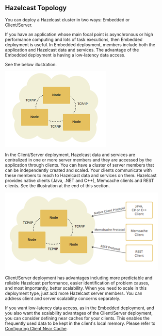 

## Hazelcast Topology

You can deploy a Hazelcast cluster in two ways: Embedded or Client/Server.

If you have an application whose main focal point is asynchronous or high performance computing and lots of task
executions, then Embedded deployment is useful. In Embedded deployment, members include both the application and Hazelcast data and services. The advantage of the Embedded deployment is having a low-latency data access.

See the below illustration.

![Embedded Deployment](images/HazelcastOverview/P2Pcluster.jpg)



In the Client/Server deployment, Hazelcast data and services are centralized in one or more server members and they are accessed by the application through clients. 
You can have a cluster of server members that can be independently created and scaled. Your clients communicate with
these members to reach to Hazelcast data and services on them. Hazelcast provides native clients (Java, .NET and C++), Memcache
clients and REST clients. 
See the illustration at the end of this section.

![Client/Server Deployment](images/HazelcastOverview/CSCluster.jpg)

Client/Server deployment has advantages including more predictable and reliable Hazelcast performance, easier identification of problem causes, and most importantly, better scalability. 
When you need to scale in this deployment type, just add more Hazelcast server members. You can address client and server scalability concerns separately.

If you want low-latency data access, as in the Embedded deployment, and you also want the scalability advantages of the Client/Server deployment, you can consider defining near caches for your clients. This enables the frequently used data to be kept in the client's local memory. Please refer to [Configuring Client Near Cache](#configuring-client-near-cache).

